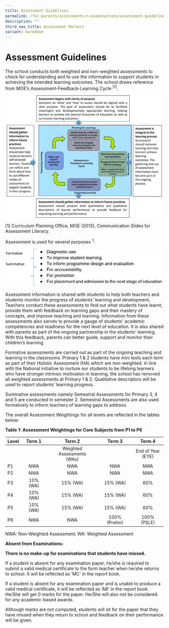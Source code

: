 ```yaml
---
title: Assessment Guidelines
permalink: /for-parents/assessments-n-examinations/assessment-guidelines/
description: ""
third_nav_title: Assessment Matters
variant: markdown
---
```

# Assessment Guidelines

The school conducts both weighted and non-weighted assessments to check for understanding and to use the information to support students in achieving the intended learning outcomes. The school draws reference from MOE’s Assessment-Feedback-Learning Cycle&nbsp;<sup>[1]</sup>.

![](/images/Assessments%20&amp;%20Examinations/MOEs%20Assessment-Feedback-Learning%20Cycle_1.png)

\[1\] Curriculum Planning Office, MOE (2013), Communication Slides for Assessment Literacy.

Assessment is used for several purposes&nbsp;<sup>1</sup>:

![](/images/Assessments%20&amp;%20Examinations/MOEs%20Assessment-Feedback-Learning%20Cycle_2.png)

Assessment information is shared with students to help both teachers and students monitor the progress of students’ learning and development. Teachers conduct these assessments to find out what students have learnt, provide them with feedback on learning gaps and their mastery of concepts, and improve teaching and learning. Information from these assessments also serves to provide a gauge of students' academic competencies and readiness for the next level of education. It is also shared with parents as part of the ongoing partnership in the students’ learning. With this feedback, parents can better guide, support and monitor their children’s learning.

Formative assessments are carried out as part of the ongoing teaching and learning in the classrooms. Primary 1 &amp; 2 students have mini tests each term as part of their Holistic Assessment (HA) which are non-weighted. In line with the National initiative to nurture our students to be lifelong learners who have stronger intrinsic motivation in learning, the school has removed all weighted assessments at Primary 1 &amp; 2. Qualitative descriptors will be used to report students’ learning progress.

Summative assessments namely Semestral Assessments for Primary 3, 4 and 5 are conducted in semester 2. Semestral Assessments are also used formatively to inform teachers of learning gaps to address.

  

The overall Assessment Weightings for all levels are reflected in the tables below:

**Table 1: Assessment Weightings for Core Subjects from P1 to P6**

| Level |  Term 1  |          Term 2         |  Term 3  |        Term 4        |
|-------|:--------:|:-----------------------:|:--------:|:--------------------:|
|       |          | Weighted Assessments<br>(WAs) |          | End of Year<br>(EYE) |
| P1    |    NWA   |           NWA           |    NWA   |          NWA         |
| P2    |    NWA   |           NWA           |    NWA   |          NWA         |
| P3    | 10% (WA) |         15% (WA)        | 15% (WA) |          60%         |
| P4    | 10% (WA) |         15% (WA)        | 15% (WA) |          60%         |
| P5    | 10% (WA) |         15% (WA)        | 15% (WA) |          60%         |
| P6   |    NWA   |         NWA        | 100% (Prelim) |          100% (PSLE)         |

NWA: Non-Weighted Assessment; WA: Weighted Assessment


**Absent from Examinations:**

**There is no make-up for examinations that students have missed.**

If a student is absent for any examination paper, he/she is required to submit a valid medical certificate to the form teacher when he/she returns to school. It will be reflected as ‘MC' in the report book.

If a student is absent for any examination paper and is unable to produce a valid medical certificate, it will be reflected as ‘AB' in the report book. He/She will get 0 marks for the paper. He/She will also not be considered for any academic-based awards.

Although marks are not computed, students will sit for the paper that they have missed when they return to school and feedback on their performance will be given.